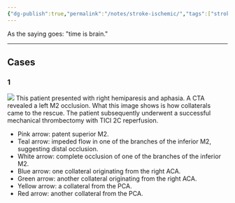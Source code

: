 ```yaml
---
{"dg-publish":true,"permalink":"/notes/stroke-ischemic/","tags":["stroke","DSA","thrombectomy"],"created":"2023-10-13T12:43:34.272-07:00","updated":"2023-10-13T17:40:38.430-07:00"}
---
```


As the saying goes: "time is brain." 

---

## Cases

### 1

![](https://i.imgur.com/2DScLUX.jpg)
This patient presented with right hemiparesis and aphasia. A CTA revealed a left M2 occlusion. What this image shows is how collaterals came to the rescue. The patient subsequently underwent a successful mechanical thrombectomy with TICI 2C reperfusion.

- Pink arrow: patent superior M2.
- Teal arrow: impeded flow in one of the branches of the inferior M2, suggesting distal occlusion.
- White arrow: complete occlusion of one of the branches of the inferior M2.
- Blue arrow: one collateral originating from the right ACA.
- Green arrow: another collateral originating from the right ACA.
- Yellow arrow: a collateral from the PCA.
- Red arrow: another collateral from the PCA.
